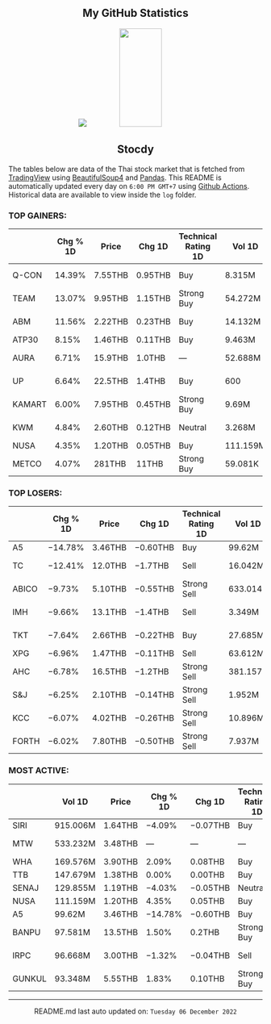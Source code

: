 <div align="center">

## My GitHub Statistics
<img src="https://github-readme-streak-stats.herokuapp.com/?user=nopnopwei&theme=black-ice&hide_border=true&stroke=0000&background=0D1117&ring=FFE573&fire=FF8623&currStreakLabel=FF8623" />
<img width="41%" height="195px" src="https://github-readme-stats.vercel.app/api/top-langs/?username=nopnopwei&layout=compact&hide_border=true&title_color=FEE473&text_color=FFFFFF&bg_color=0d1117" />
    
## Stocdy
<div align="left">

The tables below are data of the Thai stock market that is fetched from [TradingView](https://www.tradingview.com/markets/stocks-thailand/market-movers-all-stocks/) using [BeautifulSoup4](https://www.crummy.com/software/BeautifulSoup/bs4/doc/) and [Pandas](https://pandas.pydata.org). This README is automatically updated every day on `6:00 PM GMT+7` using [Github Actions](https://www.tradingview.com/markets/stocks-thailand/market-movers-all-stocks/). Historical data are available to view inside the `log` folder.
### TOP GAINERS:
|        | Chg % 1D   | Price   | Chg 1D   | Technical Rating 1D   | Vol 1D   | Volume * Price 1D   | Market cap   | P/E(TTM)   | EPS(TTM)   | Sector                 | Sector Chg % 1D   |
|--------|------------|---------|----------|-----------------------|----------|---------------------|--------------|------------|------------|------------------------|-------------------|
| Q-CON  | 14.39%     | 7.55THB | 0.95THB  | Buy                   | 8.315M   | 62.777M             | 2.64BTHB     | 12.13      | 0.54THB    | Non-Energy Minerals    | −0.44%            |
| TEAM   | 13.07%     | 9.95THB | 1.15THB  | Strong Buy            | 54.272M  | 540.005M            | 5.606BTHB    | 23.11      | 0.38THB    | Electronic Technology  | −3.45%            |
| ABM    | 11.56%     | 2.22THB | 0.23THB  | Buy                   | 14.132M  | 31.372M             | 796MTHB      | 22.69      | 0.09THB    | Process Industries     | −0.56%            |
| ATP30  | 8.15%      | 1.46THB | 0.11THB  | Buy                   | 9.463M   | 13.816M             | 921.119MTHB  | 23.44      | 0.06THB    | Transportation         | +0.36%            |
| AURA   | 6.71%      | 15.9THB | 1.0THB   | —                     | 52.688M  | 837.733M            | 19.877BTHB   | —          | —          | Consumer Durables      | +0.82%            |
| UP     | 6.64%      | 22.5THB | 1.4THB   | Buy                   | 600      | 13.5K               | 527.5MTHB    | 18.97      | 1.11THB    | Producer Manufacturing | −0.37%            |
| KAMART | 6.00%      | 7.95THB | 0.45THB  | Strong Buy            | 9.69M    | 77.038M             | 6.6BTHB      | 24.70      | 0.30THB    | Distribution Services  | −0.12%            |
| KWM    | 4.84%      | 2.60THB | 0.12THB  | Neutral               | 3.268M   | 8.496M              | 1.173BTHB    | 29.67      | 0.09THB    | Producer Manufacturing | −0.37%            |
| NUSA   | 4.35%      | 1.20THB | 0.05THB  | Buy                   | 111.159M | 133.391M            | 13.388BTHB   | —          | −0.06THB   | Finance                | −0.13%            |
| METCO  | 4.07%      | 281THB  | 11THB    | Strong Buy            | 59.081K  | 16.602M             | 5.642BTHB    | 8.01       | 33.72THB   | Distribution Services  | −0.12%            |
### TOP LOSERS:
|         | Chg % 1D   | Price   | Chg 1D   | Technical Rating 1D   | Vol 1D   | Volume * Price 1D   | Market cap   | P/E(TTM)   | EPS(TTM)   | Sector                 | Sector Chg % 1D   |
|---------|------------|---------|----------|-----------------------|----------|---------------------|--------------|------------|------------|------------------------|-------------------|
| A5      | −14.78%    | 3.46THB | −0.60THB | Buy                   | 99.62M   | 344.685M            | 4.91BTHB     | 51.13      | 0.08THB    | Finance                | −0.13%            |
| TC      | −12.41%    | 12.0THB | −1.7THB  | Sell                  | 16.042M  | 192.509M            | 4.521BTHB    | 9.75       | 1.41THB    | Consumer Non-Durables  | −0.40%            |
| ABICO   | −9.73%     | 5.10THB | −0.55THB | Strong Sell           | 633.014K | 3.228M              | 1.381BTHB    | 37.12      | 0.15THB    | Consumer Non-Durables  | −0.40%            |
| IMH     | −9.66%     | 13.1THB | −1.4THB  | Sell                  | 3.349M   | 43.876M             | 3.109BTHB    | 8.64       | 1.68THB    | Health Services        | −0.85%            |
| TKT     | −7.64%     | 2.66THB | −0.22THB | Buy                   | 27.685M  | 73.643M             | 684.806MTHB  | 21.40      | 0.14THB    | Producer Manufacturing | −0.37%            |
| XPG     | −6.96%     | 1.47THB | −0.11THB | Sell                  | 63.612M  | 93.51M              | 14.781BTHB   | —          | −0.01THB   | Finance                | −0.13%            |
| AHC     | −6.78%     | 16.5THB | −1.2THB  | Strong Sell           | 381.157K | 6.289M              | 2.653BTHB    | 8.90       | 1.99THB    | Health Services        | −0.85%            |
| S&amp;J | −6.25%     | 2.10THB | −0.14THB | Strong Sell           | 1.952M   | 4.099M              | 1.36BTHB     | —          | −0.02THB   | Transportation         | +0.36%            |
| KCC     | −6.07%     | 4.02THB | −0.26THB | Strong Sell           | 10.896M  | 43.801M             | 3.424BTHB    | —          | —          | Consumer Non-Durables  | −0.40%            |
| FORTH   | −6.02%     | 7.80THB | −0.50THB | Strong Sell           | 7.937M   | 61.911M             | 5.561BTHB    | —          | —          | Consumer Non-Durables  | −0.40%            |
### MOST ACTIVE:
|        | Vol 1D   | Price   | Chg % 1D   | Chg 1D   | Technical Rating 1D   | Volume * Price 1D   | Market cap   | P/E(TTM)   | EPS(TTM)   | Sector                | Sector Chg % 1D   |
|--------|----------|---------|------------|----------|-----------------------|---------------------|--------------|------------|------------|-----------------------|-------------------|
| SIRI   | 915.006M | 1.64THB | −4.09%     | −0.07THB | Buy                   | 1.501B              | 25.455BTHB   | 10.28      | 0.17THB    | Finance               | −0.13%            |
| MTW    | 533.232M | 3.48THB | —          | —        | —                     | 1.856B              | —            | —          | —          | Consumer Non-Durables | −0.40%            |
| WHA    | 169.576M | 3.90THB | 2.09%      | 0.08THB  | Buy                   | 661.347M            | 57.097BTHB   | 17.63      | 0.22THB    | Transportation        | +0.36%            |
| TTB    | 147.679M | 1.38THB | 0.00%      | 0.00THB  | Buy                   | 203.797M            | 133.34BTHB   | 10.21      | 0.14THB    | Finance               | −0.13%            |
| SENAJ  | 129.855M | 1.19THB | −4.03%     | −0.05THB | Neutral               | 154.528M            | 5.208BTHB    | —          | −0.05THB   | Finance               | −0.13%            |
| NUSA   | 111.159M | 1.20THB | 4.35%      | 0.05THB  | Buy                   | 133.391M            | 13.388BTHB   | —          | −0.06THB   | Finance               | −0.13%            |
| A5     | 99.62M   | 3.46THB | −14.78%    | −0.60THB | Buy                   | 344.685M            | 4.91BTHB     | 51.13      | 0.08THB    | Finance               | −0.13%            |
| BANPU  | 97.581M  | 13.5THB | 1.50%      | 0.2THB   | Strong Buy            | 1.317B              | 89.989BTHB   | 2.52       | 6.54THB    | Energy Minerals       | −0.39%            |
| IRPC   | 96.668M  | 3.00THB | −1.32%     | −0.04THB | Sell                  | 290.005M            | 62.048BTHB   | 12.46      | 0.24THB    | Energy Minerals       | −0.39%            |
| GUNKUL | 93.348M  | 5.55THB | 1.83%      | 0.10THB  | Strong Buy            | 518.081M            | 48.41BTHB    | 14.54      | 0.37THB    | Utilities             | +0.72%            |
<hr>
<div align="center">

README.md last auto updated on: `Tuesday 06 December 2022`
<br>
</div>
    